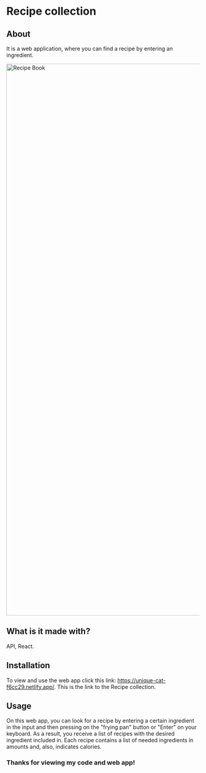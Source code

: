 # Recipe collection
## About

It is a web application, where you can find a recipe by entering an ingredient.

<img width="1440" alt="Recipe Book" src="https://github.com/elvina-s/food-app/assets/149134113/886a49e2-177e-469a-9dd9-2da1e3888144">

## What is it made with?

API, React.

## Installation

To view and use the web app click this link: https://unique-cat-f6cc29.netlify.app/.
This is the link to the Recipe collection.

## Usage

On this web app, you can look for a recipe by entering a certain ingredient in the input and then pressing on the "frying pan" button or "Enter" on your keyboard. As a result, you receive a list of recipes with the desired ingredient included in. Each recipe contains a list of needed ingredients in amounts and, also, indicates calories.

### Thanks for viewing my code and web app!
